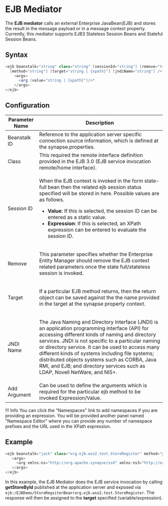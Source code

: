 # EJB Mediator

The **EJB mediator** calls an external Enterprise JavaBean(EJB) and stores the result in the message payload or in a message context property. Currently, this mediator supports EJB3 Stateless Session Beans and Stateful Session Beans.

## Syntax

``` java
<ejb beanstalk="string" class="string" [sessionId="string"] [remove="true | false"] 
  [method="string"] [target="string | {xpath}"] [jndiName="string"] /> 
    <args> 
      <arg (value="string | {xpath}")/>* 
    </args> 
</ejb>
```

## Configuration

<table>
<thead>
<tr class="header">
<th>Parameter Name</th>
<th>Description</th>
</tr>
</thead>
<tbody>
<tr class="odd">
<td>Beanstalk ID</td>
<td>Reference to the application server specific connection source information, which is defined at the synapse.properties.</td>
</tr>
<tr class="even">
<td>Class</td>
<td>This required the remote interface definition provided in the EJB 3.0 (EJB service invocation remote/home interface).</td>
</tr>
<tr class="odd">
<td>Session ID</td>
<td><p>When the EJB context is invoked in the form state-full bean then the related ejb session status specified will be stored in here. Possible values are as follows.</p>
<ul>
<li><strong>Value</strong>: If this is selected, the session ID can be entered as a static value.</li>
<li><strong>Expression</strong>: If this is selected, an XPath expression can be entered to evaluate the session ID.</li>
</ul></td>
</tr>
<tr class="even">
<td>Remove</td>
<td><p>This parameter specifies whether the Enterprise Entity Manager should remove the EJB context related parameters once the state full/stateless session is invoked.</p></td>
</tr>
<tr class="odd">
<td>Target</td>
<td><p>If a particular EJB method returns, then the return object can be saved against the the name provided in the target at the synapse property context.</p></td>
</tr>
<tr class="even">
<td>JNDI Name</td>
<td><p>The Java Naming and Directory Interface (JNDI) is an application programming interface (API) for accessing different kinds of naming and directory services. JNDI is not specific to a particular naming or directory service. It can be used to access many different kinds of systems including file systems; distributed objects systems such as CORBA, Java RMI, and EJB; and directory services such as LDAP, Novell NetWare, and NIS+.</p></td>
</tr>
<tr class="odd">
<td>Add Argument</td>
<td>Can be used to define the arguments which is required for the particular ejb method to be invoked Expression/Value.</td>
</tr>
</tbody>
</table>

!!! Info
    You can click the "Namespaces" link to add namespaces if you are providing an expression. You will be provided another panel named "Namespace Editor" where you can provide any number of namespace prefixes and the URL used in the XPath expression.

## Example

``` java
<ejb beanstalk="jack" class="org.ejb.wso2.test.StoreRegister" method="getStoreById" target="store" jndiName="ejb:/EJBDemo/StoreRegsiterBean!org.ejb.wso2.test.StoreRegister">
   <args>
     <arg xmlns:ns="http://org.apache.synapse/xsd" xmlns:ns3="http://org.apache.synapse/xsd" value="{${properties.loc_id}}"/>
   </args>
</ejb>
```

In this example, the EJB Mediator does the EJB service invocation by calling **getStoreById** published at the application server and exposed via `         ejb:/EJBDemo/StoreRegsiterBean!org.ejb.wso2.test.StoreRegister`. The response will then be assigned to the **target** specified (variable/expression).
